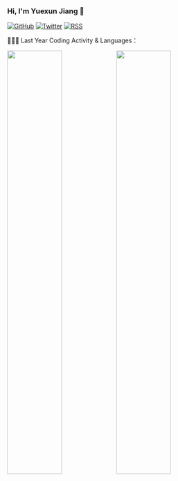 ### Hi, I'm Yuexun Jiang 👋

[![GitHub](https://img.shields.io/badge/dynamic/json?logo=github&label=GitHub&labelColor=495867&color=495867&query=%24.data.totalSubs&url=https%3A%2F%2Fapi.spencerwoo.com%2Fsubstats%2F%3Fsource%3Dgithub%26queryKey%3Dahonn&longCache=true)](https://github.com/ahonn)
[![Twitter](https://img.shields.io/badge/dynamic/json?logo=twitter&logoColor=white&label=Twitter&labelColor=577399&color=577399&query=%24.data.totalSubs&url=https%3A%2F%2Fapi.spencerwoo.com%2Fsubstats%2F%3Fsource%3Dtwitter%26queryKey%3Dahonnjiang&longCache=true)](https://twitter.com/ahonnjiang)
[![RSS](https://img.shields.io/badge/dynamic/json?logo=rss&logoColor=white&label=RSS&labelColor=95B8D1&color=95B8D1&query=%24.data.totalSubs&url=https%3A%2F%2Frss-substats.vercel.app%2F%3Fsource%3Dfeedly%2Cinoreader%26queryKey%3Dhttps%3A%2F%2Fwww.ahonn.me%2Fatom.xml%2Chttps%3A%2F%2Fwww.ahonn.me%2Frss.xml%2Chttps%3A%2F%2Fwww.yuexunjiang.me%2Frss.xml&longCache=true)](https://www.yuexunjiang.me)

👨🏻‍💻 Last Year Coding Activity & Languages：

<img width="50%" src="https://wakatime.com/share/@ahonn/0863a63f-402f-48f2-8255-6ea9666f62af.png" /><img width="50%" src="https://wakatime.com/share/@ahonn/3ece6cf1-d796-495a-9274-ceaca633e4ca.png" />
